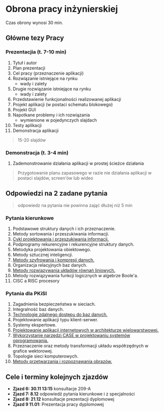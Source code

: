 # Obrona pracy inżynierskiej
Czas obrony wynosi 30 min.

## Główne tezy Pracy

### Prezentacjia (t. 7-10 min)
1. Tytuł i autor 
2. Plan prezentacji
3. Cel pracy (przeznaczenie aplikacji)
4. Rozwiązanie istniejące na rynku
	- wady i zalety
5. Drugie rozwiązanie istniejące na rynku
	- wady i zalety
6. Przedstawienie funkcjonalności realizowanej aplikacji 
7. Projekt aplikacji (w postaci schematu blokowego)
8. Projekt GUI
9. Napotkane problemy i ich rozwiązania
	- wymienione w pojedynczych slajdach
10. Testy aplikacji 
12. Demonstracja aplikacji

> 15-20 slajdów 

### Demonstracja (t. 3-4 min)
1. Zademonstrowanie działania aplikacji w prostej ścieżce działania

> Przygotowanie planu zapasowego w razie nie działania aplikacji w postaci slajdów, screen'ów lub wideo

## Odpowiedzi na 2 zadane pytania

> odpowiedz na pytania nie powinna zająć dłużej niż 5 min

### Pytania kierunkowe
1. Podstawowe struktury danych i ich przeznaczenie.
2. Metody sortowania i przeszukiwania informacji.
3. [Cykl projektowania i przeszukiwania informacji.](./Pytania%20kierunkowe/3-Cykl-projektowania-i-zycia-oprogramowania.md)
4. Podprogramy rekurencyjne i rekurencyjne struktury danych.
5. Metodyka projektowania obiektowego.
6. Metody sztucznej inteligencji.
7. [Metody szyfrowania i kompresji danych.](./Pytania%20kierunkowe/7-Metody_szyfrowania_i_kompresji_danych.md)
8. Organizacja relacyjnych baz danych.
9. [Metody rozwiązywania układów równań liniowych.](./Pytania%20kierunkowe/9-metody-rozwiazywania-ukladow-rownan-liniowych.md)
10. Metody rozwiązywania funkcji logicznych w algebrze Boole'a.
11. CISC a RISC procesory

### Pytania dla PKiSI
1. Zagadnienia bezpieczeństwa w sieciach.
2. Integralność baz danych.
3. [Technologie zdalnego dostępu do baz danych.](./PKiSI/3-Technologie-zdalnego-dostepu-do-baz-danych.md)
4. Projektowanie aplikacji typu klient-serwer.
5. Systemy ekspertowe.
6. [Projektowanie aplikacji internetowych w architekturze wielowarstwowej.](./PKiSI/6-Projektowanie-aplikacji-internetowych-w-architekturze-wielowarstwowej.md)
7. [Wykorzystanie narzędzi CASE w projektowaniu systemów oprogramowania.](./PKiSI/7-Wykorzystanie_narzędzi_CASE_w_projektowaniu_systemów_oprogramowania.md)
8. Przeznaczenie oraz metody transformacji układu współrzędnych w grafice wektorowej.
9. Topologie sieci komputerowych.
10. [Metody przetwarzania i rozpoznawania obrazów.](./PKiSI/10-metody-przetwarzania-i-rozpoznawania-obrazow.md)

## Cele i terminy kolejnych zjazdów
- **Zjazd 6: 30.11 13:15** konsultacje 209-A
- **Zjazd 7: 8.12** odpowiedź pytania kierunkowe i z specjalności 
- **Zjazd 8: 21.12** konsultacje prezentacji dyplomowej
- **Zjazd 9 11.01:** Prezentacja pracy dyplomowej
